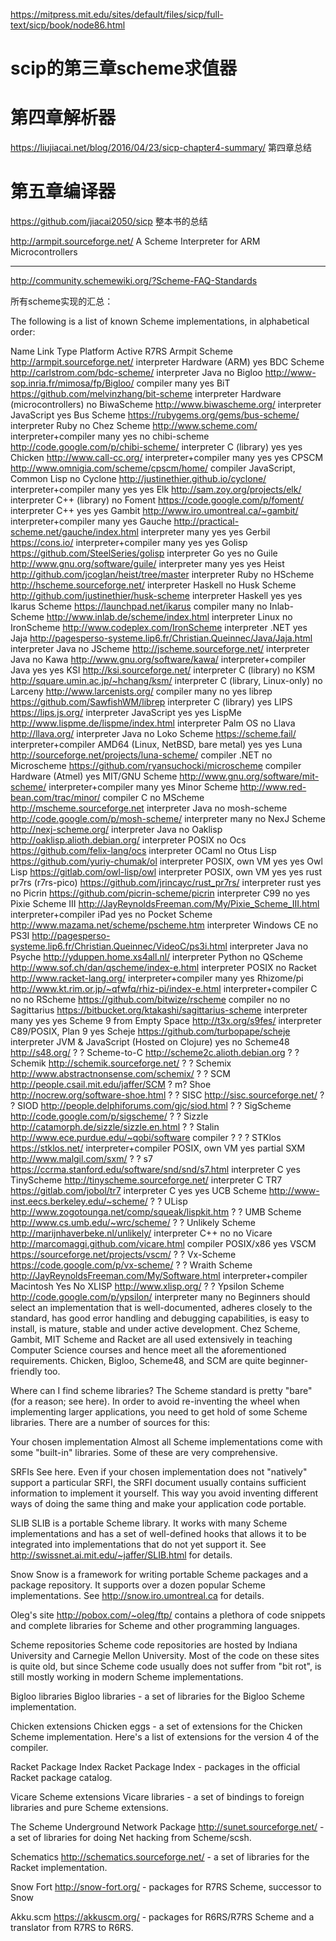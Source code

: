 https://mitpress.mit.edu/sites/default/files/sicp/full-text/sicp/book/node86.html

# scip的第三章scheme求值器

# 第四章解析器
https://liujiacai.net/blog/2016/04/23/sicp-chapter4-summary/ 第四章总结
# 第五章编译器


https://github.com/jiacai2050/sicp 整本书的总结





http://armpit.sourceforge.net/  A Scheme Interpreter for ARM Microcontrollers






----------------



http://community.schemewiki.org/?Scheme-FAQ-Standards 

所有scheme实现的汇总：

The following is a list of known Scheme implementations, in alphabetical order:

Name	Link	Type	Platform	Active	R7RS
Armpit Scheme	http://armpit.sourceforge.net/	interpreter	Hardware (ARM)	yes
BDC Scheme	http://carlstrom.com/bdc-scheme/	interpreter	Java	no
Bigloo	http://www-sop.inria.fr/mimosa/fp/Bigloo/	compiler	many	yes
BiT	https://github.com/melvinzhang/bit-scheme	interpreter	Hardware (microcontrollers)	no
BiwaScheme	http://www.biwascheme.org/	interpreter	JavaScript	yes
Bus Scheme	https://rubygems.org/gems/bus-scheme/	interpreter	Ruby	no
Chez Scheme	http://www.scheme.com/	interpreter+compiler	many	yes	no
chibi-scheme	http://code.google.com/p/chibi-scheme/	interpreter	C (library)	yes	yes
Chicken	http://www.call-cc.org/	interpreter+compiler	many	yes	yes
CPSCM	http://www.omnigia.com/scheme/cpscm/home/	compiler	JavaScript, Common Lisp	no
Cyclone	http://justinethier.github.io/cyclone/	interpreter+compiler	many	yes	yes
Elk	http://sam.zoy.org/projects/elk/	interpreter	C++ (library)	no
Foment	https://code.google.com/p/foment/	interpreter	C++	yes	yes
Gambit	http://www.iro.umontreal.ca/~gambit/	interpreter+compiler	many	yes
Gauche	http://practical-scheme.net/gauche/index.html	interpreter	many	yes	yes
Gerbil	https://cons.io/	interpreter+compiler	many	yes	yes
Golisp	https://github.com/SteelSeries/golisp	interpreter	Go	yes	no
Guile	http://www.gnu.org/software/guile/	interpreter	many	yes	yes
Heist	http://github.com/jcoglan/heist/tree/master	interpreter	Ruby	no
HScheme	http://hscheme.sourceforge.net/	interpreter	Haskell	no
Husk Scheme	http://github.com/justinethier/husk-scheme	interpreter	Haskell	yes	yes
Ikarus Scheme	https://launchpad.net/ikarus	compiler	many	no
Inlab-Scheme	http://www.inlab.de/scheme/index.html	interpreter	Linux	no
IronScheme	http://www.codeplex.com/IronScheme	interpreter	.NET	yes
Jaja	http://pagesperso-systeme.lip6.fr/Christian.Queinnec/Java/Jaja.html	interpreter	Java	no
JScheme	http://jscheme.sourceforge.net/	interpreter	Java	no
Kawa	http://www.gnu.org/software/kawa/	interpreter+compiler	Java	yes	yes
KSI	http://ksi.sourceforge.net/	interpreter	C (library)	no
KSM	http://square.umin.ac.jp/~hchang/ksm/	interpreter	C (library, Linux-only)	no
Larceny	http://www.larcenists.org/	compiler	many	no	yes
librep	https://github.com/SawfishWM/librep	interpreter	C (library)	yes
LIPS	https://lips.js.org/	interpreter	JavaScript	yes	yes
LispMe	http://www.lispme.de/lispme/index.html	interpreter	Palm OS	no
Llava	http://llava.org/	interpreter	Java	no
Loko Scheme	https://scheme.fail/	interpreter+compiler	AMD64 (Linux, NetBSD, bare metal)	yes	yes
Luna	http://sourceforge.net/projects/luna-scheme/	compiler	.NET	no
Microscheme	https://github.com/ryansuchocki/microscheme	compiler	Hardware (Atmel)	yes
MIT/GNU Scheme	http://www.gnu.org/software/mit-scheme/	interpreter+compiler	many	yes
Minor Scheme	http://www.red-bean.com/trac/minor/	compiler	C	no
MScheme	http://mscheme.sourceforge.net	interpreter	Java	no
mosh-scheme	http://code.google.com/p/mosh-scheme/	interpreter	many	no
NexJ Scheme	http://nexj-scheme.org/	interpreter	Java	no
Oaklisp	http://oaklisp.alioth.debian.org/	interpreter	POSIX	no
Ocs	https://github.com/felix-lang/ocs	interpreter	OCaml	no
Otus Lisp	https://github.com/yuriy-chumak/ol	interpreter	POSIX, own VM	yes	yes
Owl Lisp	https://gitlab.com/owl-lisp/owl	interpreter	POSIX, own VM	yes	yes
rust pr7rs (r7rs-pico)	https://github.com/jrincayc/rust_pr7rs/	interpreter	rust	yes	no
Picrin	https://github.com/picrin-scheme/picrin	interpreter	C99	no	yes
Pixie Scheme III	http://JayReynoldsFreeman.com/My/Pixie_Scheme_III.html	interpreter+compiler	iPad	yes	no
Pocket Scheme	http://www.mazama.net/scheme/pscheme.htm	interpreter	Windows CE	no
PS3I	http://pagesperso-systeme.lip6.fr/Christian.Queinnec/VideoC/ps3i.html	interpreter	Java	no
Psyche	http://yduppen.home.xs4all.nl/	interpreter	Python	no
QScheme	http://www.sof.ch/dan/qscheme/index-e.html	interpreter	POSIX	no
Racket	http://www.racket-lang.org/	interpreter+compiler	many	yes
Rhizome/pi	http://www.kt.rim.or.jp/~qfwfq/rhiz-pi/index-e.html	interpreter+compiler	C	no	no
RScheme	https://github.com/bitwize/rscheme	compiler		no	no
Sagittarius	https://bitbucket.org/ktakashi/sagittarius-scheme	interpreter	many	yes	yes
Scheme 9 from Empty Space	http://t3x.org/s9fes/	interpreter	C89/POSIX, Plan 9	yes
Scheje	https://github.com/turbopape/scheje	interpreter	JVM & JavaScript (Hosted on Clojure)	yes	no
Scheme48	http://s48.org/	?	?
Scheme-to-C	http://scheme2c.alioth.debian.org	?	?
Schemik	http://schemik.sourceforge.net/	?	?
Schemix	http://www.abstractnonsense.com/schemix/	?	?
SCM	http://people.csail.mit.edu/jaffer/SCM	?	m?
Shoe	http://nocrew.org/software-shoe.html	?	?
SISC	http://sisc.sourceforge.net/	?	?
SIOD	http://people.delphiforums.com/gjc/siod.html	?	?
SigScheme	http://code.google.com/p/sigscheme/	?	?
Sizzle	http://catamorph.de/sizzle/sizzle.en.html	?	?
Stalin	http://www.ece.purdue.edu/~qobi/software	compiler	?	?	?
STKlos	https://stklos.net/	interpreter+compiler	POSIX, own VM	yes	partial
SXM	http://www.malgil.com/sxm/	?	?
s7	https://ccrma.stanford.edu/software/snd/snd/s7.html	interpreter	C	yes
TinyScheme	http://tinyscheme.sourceforge.net/	interpreter	C
TR7	https://gitlab.com/jobol/tr7	interpreter	C	yes	yes
UCB Scheme	http://www-inst.eecs.berkeley.edu/~scheme/	?	?
ULisp	http://www.zogotounga.net/comp/squeak/lispkit.htm	?	?
UMB Scheme	http://www.cs.umb.edu/~wrc/scheme/	?	?
Unlikely Scheme	http://marijnhaverbeke.nl/unlikely/	interpreter	C++	no	no
Vicare	http://marcomaggi.github.com/vicare.html	compiler	POSIX/x86	yes
VSCM	https://sourceforge.net/projects/vscm/	?	?
Vx-Scheme	https://code.google.com/p/vx-scheme/	?	?
Wraith Scheme	http://JayReynoldsFreeman.com/My/Software.html	interpreter+compiler	Macintosh	Yes	No
XLISP	http://www.xlisp.org/	?	?
Ypsilon Scheme	http://code.google.com/p/ypsilon/	interpreter	many	no
Beginners should select an implementation that is well-documented, adheres closely to the standard, has good error handling and debugging capabilities, is easy to install, is mature, stable and under active development. Chez Scheme, Gambit, MIT Scheme and Racket are all used extensively in teaching Computer Science courses and hence meet all the aforementioned requirements. Chicken, Bigloo, Scheme48, and SCM are quite beginner-friendly too.


Where can I find scheme libraries?
The Scheme standard is pretty "bare" (for a reason; see here). In order to avoid re-inventing the wheel when implementing larger applications, you need to get hold of some Scheme libraries. There are a number of sources for this:

Your chosen implementation
Almost all Scheme implementations come with some "built-in" libraries. Some of these are very comprehensive.

SRFIs
See here. Even if your chosen implementation does not "natively" support a particular SRFI, the SRFI document usually contains sufficient information to implement it yourself. This way you avoid inventing different ways of doing the same thing and make your application code portable.

SLIB
SLIB is a portable Scheme library. It works with many Scheme implementations and has a set of well-defined hooks that allows it to be integrated into implementations that do not yet support it. See http://swissnet.ai.mit.edu/~jaffer/SLIB.html for details.

Snow
Snow is a framework for writing portable Scheme packages and a package repository. It supports over a dozen popular Scheme implementations. See http://snow.iro.umontreal.ca for details.

Oleg's site
http://pobox.com/~oleg/ftp/ contains a plethora of code snippets and complete libraries for Scheme and other programming languages.

Scheme repositories
Scheme code repositories are hosted by Indiana University and Carnegie Mellon University. Most of the code on these sites is quite old, but since Scheme code usually does not suffer from "bit rot", is still mostly working in modern Scheme implementations.

Bigloo libraries
Bigloo libraries - a set of libraries for the Bigloo Scheme implementation.

Chicken extensions
Chicken eggs - a set of extensions for the Chicken Scheme implementation. Here's a list of extensions for the version 4 of the compiler.

Racket Package Index
Racket Package Index - packages in the official Racket package catalog.

Vicare Scheme extensions
Vicare libraries - a set of bindings to foreign libraries and pure Scheme extensions.

The Scheme Underground Network Package
http://sunet.sourceforge.net/ - a set of libraries for doing Net hacking from Scheme/scsh.

Schematics
http://schematics.sourceforge.net/ - a set of libraries for the Racket implementation.

Snow Fort
http://snow-fort.org/ - packages for R7RS Scheme, successor to Snow

Akku.scm
https://akkuscm.org/ - packages for R6RS/R7RS Scheme and a translator from R7RS to R6RS.
















